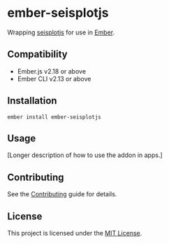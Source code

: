 ember-seisplotjs
==============================================================================

Wrapping [seisplotjs](https://github.com/crotwell/seisplotjs) for use in
[Ember](http://emberjs.com).


Compatibility
------------------------------------------------------------------------------

* Ember.js v2.18 or above
* Ember CLI v2.13 or above


Installation
------------------------------------------------------------------------------

```
ember install ember-seisplotjs
```


Usage
------------------------------------------------------------------------------

[Longer description of how to use the addon in apps.]


Contributing
------------------------------------------------------------------------------

See the [Contributing](CONTRIBUTING.md) guide for details.


License
------------------------------------------------------------------------------

This project is licensed under the [MIT License](LICENSE.md).
